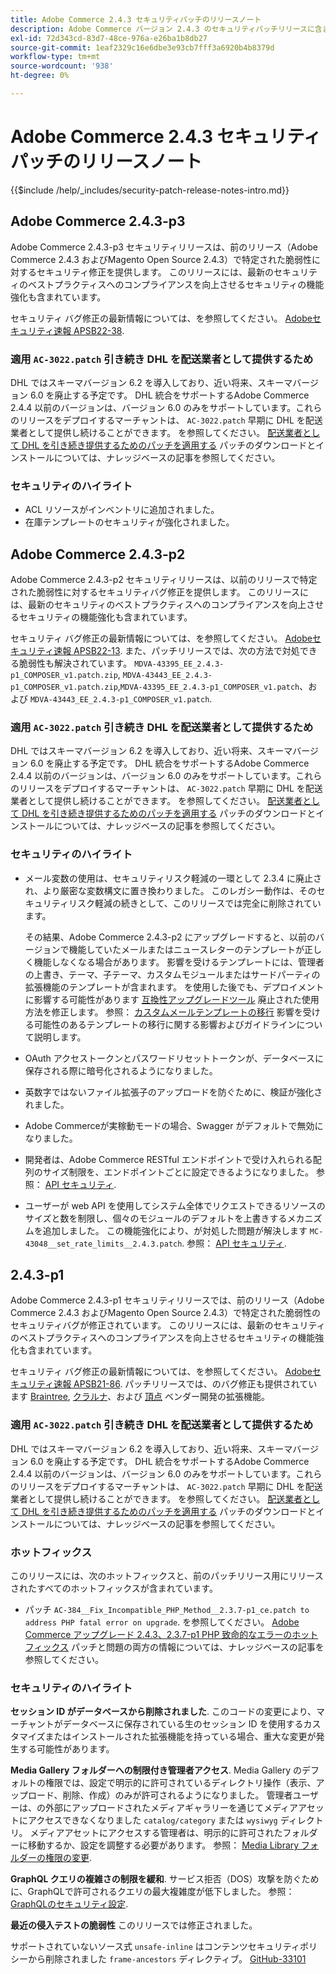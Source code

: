 ```yaml
---
title: Adobe Commerce 2.4.3 セキュリティパッチのリリースノート
description: Adobe Commerce バージョン 2.4.3 のセキュリティパッチリリースに含まれている、セキュリティバグ修正、セキュリティ機能強化、その他のセキュリティ関連アップデートについて説明します。
exl-id: 72d343cd-83d7-48ce-976a-e26ba1b8db27
source-git-commit: 1eaf2329c16e6dbe3e93cb7fff3a6920b4b8379d
workflow-type: tm+mt
source-wordcount: '938'
ht-degree: 0%

---
```


# Adobe Commerce 2.4.3 セキュリティパッチのリリースノート

{{$include /help/_includes/security-patch-release-notes-intro.md}}

## Adobe Commerce 2.4.3-p3

Adobe Commerce 2.4.3-p3 セキュリティリリースは、前のリリース（Adobe Commerce 2.4.3 およびMagento Open Source 2.4.3）で特定された脆弱性に対するセキュリティ修正を提供します。 このリリースには、最新のセキュリティのベストプラクティスへのコンプライアンスを向上させるセキュリティの機能強化も含まれています。

セキュリティ バグ修正の最新情報については、を参照してください。 [Adobeセキュリティ速報 APSB22-38](https://helpx.adobe.com/security/products/magento/apsb22-38.html).


### 適用 `AC-3022.patch` 引き続き DHL を配送業者として提供するため

DHL ではスキーマバージョン 6.2 を導入しており、近い将来、スキーマバージョン 6.0 を廃止する予定です。 DHL 統合をサポートするAdobe Commerce 2.4.4 以前のバージョンは、バージョン 6.0 のみをサポートしています。これらのリリースをデプロイするマーチャントは、 `AC-3022.patch` 早期に DHL を配送業者として提供し続けることができます。 を参照してください。 [配送業者として DHL を引き続き提供するためのパッチを適用する](https://support.magento.com/hc/en-us/articles/7707818131597-Apply-a-patch-to-continue-offering-DHL-as-shipping-carrier) パッチのダウンロードとインストールについては、ナレッジベースの記事を参照してください。

### セキュリティのハイライト

* ACL リソースがインベントリに追加されました。
* 在庫テンプレートのセキュリティが強化されました。

## Adobe Commerce 2.4.3-p2

Adobe Commerce 2.4.3-p2 セキュリティリリースは、以前のリリースで特定された脆弱性に対するセキュリティバグ修正を提供します。 このリリースには、最新のセキュリティのベストプラクティスへのコンプライアンスを向上させるセキュリティの機能強化も含まれています。

セキュリティ バグ修正の最新情報については、を参照してください。 [Adobeセキュリティ速報 APSB22-13](https://helpx.adobe.com/security/products/magento/apsb22-13.html).  また、パッチリリースでは、次の方法で対処できる脆弱性も解決されています。 `MDVA-43395_EE_2.4.3-p1_COMPOSER_v1.patch.zip`, `MDVA-43443_EE_2.4.3-p1_COMPOSER_v1.patch.zip`,`MDVA-43395_EE_2.4.3-p1_COMPOSER_v1.patch`、および `MDVA-43443_EE_2.4.3-p1_COMPOSER_v1.patch`.


### 適用 `AC-3022.patch` 引き続き DHL を配送業者として提供するため

DHL ではスキーマバージョン 6.2 を導入しており、近い将来、スキーマバージョン 6.0 を廃止する予定です。 DHL 統合をサポートするAdobe Commerce 2.4.4 以前のバージョンは、バージョン 6.0 のみをサポートしています。これらのリリースをデプロイするマーチャントは、 `AC-3022.patch` 早期に DHL を配送業者として提供し続けることができます。 を参照してください。 [配送業者として DHL を引き続き提供するためのパッチを適用する](https://support.magento.com/hc/en-us/articles/7707818131597-Apply-a-patch-to-continue-offering-DHL-as-shipping-carrier) パッチのダウンロードとインストールについては、ナレッジベースの記事を参照してください。


### セキュリティのハイライト

* メール変数の使用は、セキュリティリスク軽減の一環として 2.3.4 に廃止され、より厳密な変数構文に置き換わりました。 このレガシー動作は、そのセキュリティリスク軽減の続きとして、このリリースでは完全に削除されています。

  その結果、Adobe Commerce 2.4.3-p2 にアップグレードすると、以前のバージョンで機能していたメールまたはニュースレターのテンプレートが正しく機能しなくなる場合があります。 影響を受けるテンプレートには、管理者の上書き、テーマ、子テーマ、カスタムモジュールまたはサードパーティの拡張機能のテンプレートが含まれます。 を使用した後でも、デプロイメントに影響する可能性があります [互換性アップグレードツール](https://experienceleague.adobe.com/docs/commerce-operations/upgrade-guide/upgrade-compatibility-tool/overview.html?lang=en) 廃止された使用方法を修正します。 参照： [カスタムメールテンプレートの移行](https://developer.adobe.com/commerce/frontend-core/guide/templates/email-migration/) 影響を受ける可能性のあるテンプレートの移行に関する影響およびガイドラインについて説明します。

* OAuth アクセストークンとパスワードリセットトークンが、データベースに保存される際に暗号化されるようになりました。 <!-- AC-520 1323-->

* 英数字ではないファイル拡張子のアップロードを防ぐために、検証が強化されました。 <!-- AC-479-->

* Adobe Commerceが実稼動モードの場合、Swagger がデフォルトで無効になりました。 <!-- AC-1450-->

* 開発者は、Adobe Commerce RESTful エンドポイントで受け入れられる配列のサイズ制限を、エンドポイントごとに設定できるようになりました。 参照： [API セキュリティ](https://developer.adobe.com/commerce/webapi/get-started/api-security/). <!-- AC-465-->

* ユーザーが web API を使用してシステム全体でリクエストできるリソースのサイズと数を制限し、個々のモジュールのデフォルトを上書きするメカニズムを追加しました。 この機能強化により、が対処した問題が解決します `MC-43048__set_rate_limits__2.4.3.patch`. 参照： [API セキュリティ](https://developer.adobe.com/commerce/webapi/get-started/api-security/). <!-- AC-1120-->


## 2.4.3-p1

Adobe Commerce 2.4.3-p1 セキュリティリリースでは、前のリリース（Adobe Commerce 2.4.3 およびMagento Open Source 2.4.3）で特定された脆弱性のセキュリティバグが修正されています。 このリリースには、最新のセキュリティのベストプラクティスへのコンプライアンスを向上させるセキュリティの機能強化も含まれています。


セキュリティ バグ修正の最新情報については、を参照してください。 [Adobeセキュリティ速報 APSB21-86](https://helpx.adobe.com/security/products/magento/apsb21-86.html). パッチリリースでは、のバグ修正も提供されています [Braintree](https://experienceleague.adobe.com/docs/commerce-admin/stores-sales/payments/braintree.html), [クラルナ](https://marketplace.magento.com/klarna-m2-klarna.html)、および [頂点](https://marketplace.magento.com/vertexinc-vertex-tax-module.html) ベンダー開発の拡張機能。


### 適用 `AC-3022.patch` 引き続き DHL を配送業者として提供するため

DHL ではスキーマバージョン 6.2 を導入しており、近い将来、スキーマバージョン 6.0 を廃止する予定です。 DHL 統合をサポートするAdobe Commerce 2.4.4 以前のバージョンは、バージョン 6.0 のみをサポートしています。これらのリリースをデプロイするマーチャントは、 `AC-3022.patch` 早期に DHL を配送業者として提供し続けることができます。 を参照してください。 [配送業者として DHL を引き続き提供するためのパッチを適用する](https://support.magento.com/hc/en-us/articles/7707818131597-Apply-a-patch-to-continue-offering-DHL-as-shipping-carrier) パッチのダウンロードとインストールについては、ナレッジベースの記事を参照してください。

### ホットフィックス

このリリースには、次のホットフィックスと、前のパッチリリース用にリリースされたすべてのホットフィックスが含まれています。

* パッチ `AC-384__Fix_Incompatible_PHP_Method__2.3.7-p1_ce.patch to address PHP fatal error on upgrade`. を参照してください。 [Adobe Commerce アップグレード 2.4.3、2.3.7-p1 PHP 致命的なエラーのホットフィックス](https://support.magento.com/hc/en-us/articles/4408021533069-Adobe-Commerce-upgrade-2-4-3-2-3-7-p1-PHP-Fatal-error-Hotfix) パッチと問題の両方の情報については、ナレッジベースの記事を参照してください。

### セキュリティのハイライト

**セッション ID がデータベースから削除されました**. このコードの変更により、マーチャントがデータベースに保存されている生のセッション ID を使用するカスタマイズまたはインストールされた拡張機能を持っている場合、重大な変更が発生する可能性があります。 <!-- MC-40976-->

**Media Gallery フォルダーへの制限付き管理者アクセス**. Media Gallery のデフォルトの権限では、設定で明示的に許可されているディレクトリ操作（表示、アップロード、削除、作成）のみが許可されるようになりました。 管理者ユーザーは、の外部にアップロードされたメディアギャラリーを通じてメディアアセットにアクセスできなくなりました `catalog/category` または `wysiwyg` ディレクトリ。 メディアアセットにアクセスする管理者は、明示的に許可されたフォルダーに移動するか、設定を調整する必要があります。 参照： [Media Library フォルダーの権限の変更](https://developer.adobe.com/commerce/php/tutorials/backend/modify-image-library-permissions/). <!-- B2B-1897-->

**GraphQL クエリの複雑さの制限を緩和**. サービス拒否（DOS）攻撃を防ぐために、GraphQLで許可されるクエリの最大複雑度が低下しました。 参照： [GraphQLのセキュリティ設定](https://devdocs.magento.com/guides/v2.4/graphql/security-configuration.html). <!-- PWA-1700-->

**最近の侵入テストの脆弱性** このリリースでは修正されました。 <!-- MC-42431-->

サポートされていないソース式 `unsafe-inline` はコンテンツセキュリティポリシーから削除されました `frame-ancestors` ディレクティブ。 [GitHub-33101](https://github.com/magento/magento2/issues/33101)<!-- MC-42632-->

